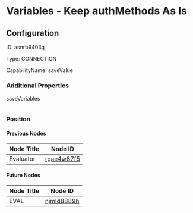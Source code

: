 # Variables - Keep authMethods As Is
## Configuration
ID:  asnrb9403q

Type: CONNECTION 

CapabilityName: saveValue






### Additional Properties
saveVariables
```
```





### Position

#### Previous Nodes
| Node Title | Node ID |
| :------------- | ------------ |
| Evaluator | [rgae4w87f5](./rgae4w87f5.md) | 
 
 #### Future Nodes
| Node Title | Node ID |
| :------------- | ------------ |
| EVAL |[njmld8889h](./njmld8889h.md) | 
